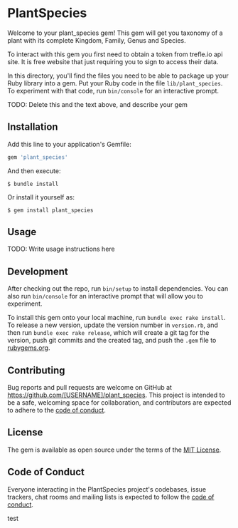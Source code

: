 # PlantSpecies

Welcome to your plant_species gem! This gem will get you taxonomy of a plant with its complete Kingdom, Family, Genus and Species.

To interact with this gem you first need to obtain a token from trefle.io api site. It is free website that just requiring you to sign to access their data.

In this directory, you'll find the files you need to be able to package up your Ruby library into a gem. Put your Ruby code in the file `lib/plant_species`. To experiment with that code, run `bin/console` for an interactive prompt.

TODO: Delete this and the text above, and describe your gem

## Installation

Add this line to your application's Gemfile:

```ruby
gem 'plant_species'
```

And then execute:

    $ bundle install

Or install it yourself as:

    $ gem install plant_species

## Usage

TODO: Write usage instructions here

## Development

After checking out the repo, run `bin/setup` to install dependencies. You can also run `bin/console` for an interactive prompt that will allow you to experiment.

To install this gem onto your local machine, run `bundle exec rake install`. To release a new version, update the version number in `version.rb`, and then run `bundle exec rake release`, which will create a git tag for the version, push git commits and the created tag, and push the `.gem` file to [rubygems.org](https://rubygems.org).

## Contributing

Bug reports and pull requests are welcome on GitHub at https://github.com/[USERNAME]/plant_species. This project is intended to be a safe, welcoming space for collaboration, and contributors are expected to adhere to the [code of conduct](https://github.com/[USERNAME]/plant_species/blob/master/CODE_OF_CONDUCT.md).

## License

The gem is available as open source under the terms of the [MIT License](https://opensource.org/licenses/MIT).

## Code of Conduct

Everyone interacting in the PlantSpecies project's codebases, issue trackers, chat rooms and mailing lists is expected to follow the [code of conduct](https://github.com/[USERNAME]/plant_species/blob/master/CODE_OF_CONDUCT.md).


test